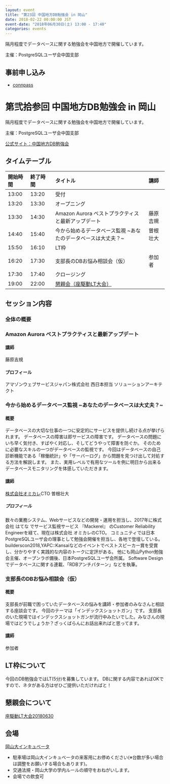 ```yaml
---
layout: event
title: "第23回 中国地方DB勉強会 in 岡山"
date: 2018-02-22 00:00:00 JST
event-date: "2018年06月30日(土) 13:00 - 17:40"
categories: events
---
```

隔月程度でデータベースに関する勉強会を中国地方で開催しています。

主催：PostgreSQLユーザ会中国支部

## 事前申し込み

* [connpass](https://dbstudychugoku.connpass.com/event/82443/)

# 第弐拾参回  中国地方DB勉強会 in 岡山

隔月程度でデータベースに関する勉強会を中国地方で開催しています。

主催：PostgreSQLユーザ会中国支部

[公式サイト：中国地方DB勉強会](http://dbstudychugoku.github.io/)


## タイムテーブル

| 開始時間 | 終了時間 | タイトル | 講師 |
|:------------ |:--------------|:--------------|:-------------
|13:00 | 13:20　| 受付| |
|13:20 | 13:30　| オープニング| |
|13:30 | 14:30　| Amazon Aurora ベストプラクティスと最新アップデート | 藤原 吉規 |
|14:40 | 15:40　| 今から始めるデータベース監視 ~あなたのデータベースは大丈夫？~| 曽根 壮大 |
|15:50 | 16:10　| LT枠| |
|16:20 | 17:30　| 支部長のDBお悩み相談会（仮）| 参加者 |
|17:30 | 17:40　| クロージング| |
|19:00 | 22:00　| [懇親会（座駆動LT大会）](https://gbdaitokai.connpass.com/event/71224/)

## セッション内容

### 全体の概要

### Amazon Aurora ベストプラクティスと最新アップデート

#### 講師
藤原吉規

#### プロフィール
アマゾンウェブサービスジャパン株式会社 西日本担当 ソリューションアーキテクト

### 今から始めるデータベース監視 ~あなたのデータベースは大丈夫？~

#### 概要
データベースの大切な仕事の一つに安定的にサービスを提供し続ける点が挙げられます。
データベースの障害は即サービスの障害です。
データベースの問題にいち早く気付き、すばやく対応し、そしてどうやって障害を防ぐか。
そのために必要なスキルの一つがデータベースの監視です。
今回はデータベースの自己診断機能である「稼働統計」や「サーバーログ」から問題を見つけ出して対処する方法を解説します。 また、実用レベルで有用なツールを例に明日から出来るデータベースモニタリングを体感していただきます。

#### 講師
[株式会社オミカレ](https://party-calendar.net/)CTO 曽根壮大

##### プロフィール
数々の業務システム、Webサービスなどの開発・運用を担当し、2017年に株式会社 はてな でサービス監視サービス 『Mackerel』 のCustomer Reliability Engineerを経て、現在は株式会社 オミカレのCTO。
コミュニティでは日本PostgreSQLユーザ会の理事として勉強会開催を担当し、各地で登壇している。
builderscon2018,YAPC::Kansaiなどのイベントでベストスピーカー賞を受賞し、分かりやすく実践的な内容のトークに定評がある。
他にも岡山Python勉強会主催、オープンラボ備後、日本PostgreSQLユーザ会所属。
Software Designでデータベースに関する連載、「RDBアンチパターン」などを執筆。

### 支部長のDBお悩み相談会（仮）

#### 概要
支部長が前職で困っていたデータベースの悩みを講師・参加者のみなさんと相談する座談会です。
今回のテーマは「インデックスショットガン」です。
支部長のいた現場ではインデックスショットガンが流行中みたいでした。みなさんの現場ではどうでしょうか？ざっくばらんにお話出来ればと思ってます。

#### 講師
参加者

## LT枠について
今回のDB勉強会ではLT(5分)を募集しています。
DBに関する内容であればOKですので、ネタがある方はぜひご提供いただければと！

## 懇親会について

[座駆動LT大会20180630](https://gbdaitokai.connpass.com/event/71224/)

## 会場

[岡山大インキュベータ](http://www.smrj.go.jp/incubation/od-plus/)

- 駐車場は岡山大インキュベータの来客用にお停めください(※台数が多い場合は調整をお願いする場合もあります)。
- 交通法規・岡山大学の学内ルールの順守をおねがいします。
- 会場での飲食可
